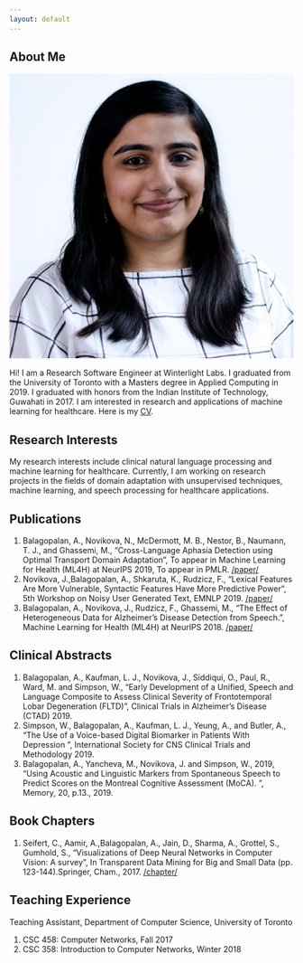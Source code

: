 ```yaml
---
layout: default
---
```


## About Me

<img class="profile-picture" src="website_image.jpg">

Hi! I am a Research Software Engineer at Winterlight Labs. I graduated from the University of Toronto with a Masters degree in Applied Computing in 2019. I graduated with honors from the Indian Institute of Technology, Guwahati in 2017. I am interested in research and applications of machine learning for healthcare. Here is my [CV](https://aparna-b.github.io/researcher/resume.pdf).

## Research Interests

My research interests include clinical natural language processing and machine learning for healthcare. Currently, I am working on research projects in the fields of domain adaptation with unsupervised techniques, machine learning, and speech processing for healthcare applications.

## Publications

1. Balagopalan, A., Novikova, N., McDermott, M. B., Nestor, B., Naumann, T. J., and Ghassemi, M., “Cross-Language Aphasia Detection using Optimal Transport Domain Adaptation”, To appear in Machine Learning for Health (ML4H) at NeurIPS 2019, To appear in PMLR. [/paper/](https://arxiv.org/pdf/1912.04370.pdf)
2. Novikova, J.,Balagopalan, A., Shkaruta, K.,  Rudzicz, F., “Lexical Features Are More Vulnerable, Syntactic Features Have More Predictive Power”, 5th Workshop on Noisy User Generated Text, EMNLP 2019. [/paper/](https://www.aclweb.org/anthology/D19-5556.pdf)
3. Balagopalan, A., Novikova, J., Rudzicz, F.,  Ghassemi, M., “The Effect of Heterogeneous Data for Alzheimer’s Disease Detection from Speech.”, Machine Learning for Health (ML4H) at NeurIPS 2018. [/paper/](https://arxiv.org/pdf/1811.12254.pdf)


## Clinical Abstracts

1. Balagopalan, A., Kaufman, L. J., Novikova, J., Siddiqui, O., Paul, R., Ward, M. and Simpson, W., “Early Development of a Unified, Speech and Language Composite to Assess Clinical Severity of Frontotemporal Lobar Degeneration (FLTD)”, Clinical Trials in Alzheimer’s Disease (CTAD) 2019.
2. Simpson, W., Balagopalan, A., Kaufman, L. J., Yeung, A., and Butler, A., “The Use of a Voice-based Digital Biomarker in Patients With Depression ”, International Society for CNS Clinical Trials and Methodology 2019.
3. Balagopalan, A., Yancheva, M., Novikova, J. and Simpson, W., 2019, “Using Acoustic and Linguistic Markers from Spontaneous Speech to Predict Scores on the Montreal Cognitive Assessment (MoCA). ”, Memory, 20, p.13., 2019.


## Book Chapters

1. Seifert, C., Aamir, A.,Balagopalan, A., Jain, D., Sharma, A., Grottel, S.,  Gumhold, S., “Visualizations of Deep Neural Networks in Computer Vision:  A survey”, In Transparent Data Mining for Big and Small Data (pp.  123-144).Springer, Cham., 2017. [/chapter/](https://www.springerprofessional.de/en/visualizations-of-deep-neural-networks-in-computer-vision-a-surv/12273622)

## Teaching Experience

Teaching Assistant, Department of Computer Science, University of Toronto
1. CSC 458:  Computer Networks, Fall 2017
2. CSC 358:  Introduction to Computer Networks, Winter 2018
